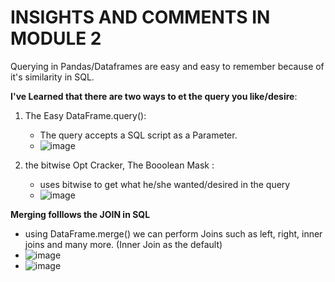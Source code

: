 # INSIGHTS AND COMMENTS IN MODULE 2

Querying in Pandas/Dataframes are easy and easy to remember because of it's similarity in SQL.

**I've Learned that there are two ways to et the query you like/desire**:
1. The Easy DataFrame.query():
   - The query accepts a SQL script as a Parameter.
   - ![image](https://github.com/KurtyMittens/CPE311_CTwithPy/assets/134671520/efa2b090-3238-42fe-9b61-3775699274c8)

2. the bitwise Opt Cracker, The Booolean Mask :
   - uses bitwise to get what he/she wanted/desired in the query
   -  ![image](https://github.com/KurtyMittens/CPE311_CTwithPy/assets/134671520/3759258b-bd2a-48d9-a69a-a482493b2943)

**Merging folllows the JOIN in SQL**
- using DataFrame.merge() we can perform Joins such as left, right, inner joins and many more. (Inner Join as the default)
- ![image](https://github.com/KurtyMittens/CPE311_CTwithPy/assets/134671520/46cbd53a-6cb3-4908-943f-5a1fac9cf026)
- ![image](https://github.com/KurtyMittens/CPE311_CTwithPy/assets/134671520/b6342607-77e7-452a-9590-2fb752da8c3d)


